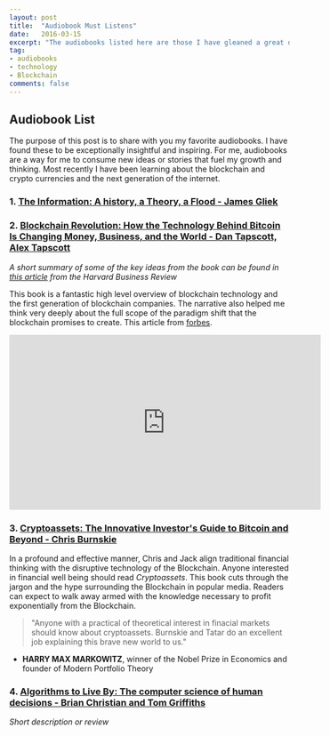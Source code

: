 ```yaml
---
layout: post
title:  "Audiobook Must Listens"
date:   2016-03-15
excerpt: "The audiobooks listed here are those I have gleaned a great deal of insight and inspiration from."
tag:
- audiobooks
- technology
- Blockchain
comments: false
---
```




## Audiobook List

The purpose of this post is to share with you my favorite audiobooks. I have found these to be exceptionally insightful and inspiring. For me, audiobooks are  a way for me to consume new ideas or stories that fuel my growth and thinking. Most recently I have been learning about the blockchain and crypto currencies and the next generation of the internet.

### 1. [The Information: A history, a Theory, a Flood - James Gliek](https://en.wikipedia.org/wiki/The_Information:_A_History,_a_Theory,_a_Flood)


### 2. [Blockchain Revolution: How the Technology Behind Bitcoin Is Changing Money, Business, and the World - Dan Tapscott, Alex Tapscott](http://blockchain-revolution.com/)

*A short summary of some of the key ideas from the book can be found in [this article](https://hbr.org/2016/05/the-impact-of-the-blockchain-goes-beyond-financial-services) from the Harvard Business Review*

This book is a fantastic high level overview of blockchain technology and the first generation of blockchain companies. The narrative also helped me think very deeply about the full scope of the paradigm shift that the blockchain promises to create. This article from [forbes](https://www.forbes.com/sites/perianneboring/2016/10/06/top-25-quotes-from-don-tapscott-and-alex-tapscotts-blockchain-revolution/#1adc4f95164a).

<iframe width="560" height="315" src="https://www.youtube.com/embed/Pl8OlkkwRpc?rel=0" frameborder="0" allow="autoplay; encrypted-media" allowfullscreen></iframe>

### 3. [Cryptoassets: The Innovative Investor's Guide to Bitcoin and Beyond - Chris Burnskie ](https://www.bitcoinandbeyond.com/)

In a profound and effective manner, Chris and Jack align traditional financial thinking with the disruptive technology of the Blockchain. Anyone interested in financial well being should read *Cryptoassets*. This book cuts through the jargon and the hype surrounding the Blockchain in popular media. Readers can expect to walk away armed with the knowledge necessary to profit exponentially from the Blockchain.

> "Anyone with a practical of theoretical interest in finacial markets should know about cryptoassets. Burnskie and Tatar do an excellent job explaining this brave new world to us."  
- **HARRY MAX MARKOWITZ**, winner of the Nobel Prize in Economics and founder of Modern Portfolio Theory


### 4. [Algorithms to Live By: The computer science of human decisions - Brian Christian and Tom Griffiths](http://algorithmstoliveby.com/)

*Short description or review*     
